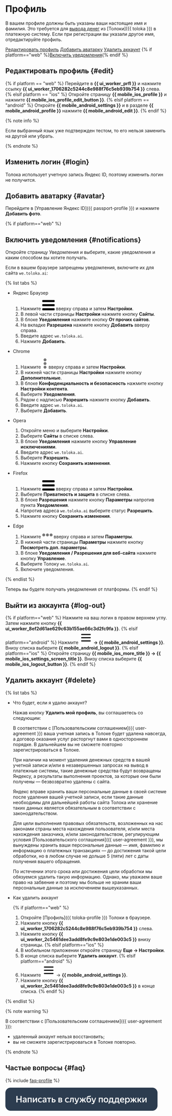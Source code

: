 # Профиль

В вашем профиле должны быть указаны ваши настоящие имя и фамилия. Это требуется для [вывода денег](pay/about.md) из [Толоки]({{ toloka }}) в платежную систему. Если при регистрации вы указали другое имя, отредактируйте профиль.

[Редактировать профиль](#edit)
[Добавить аватарку](#avatar)
[Удалить аккаунт](#delete)
{% if platform=="web" %}[Включить уведомления](#notifications){% endif %}


## Редактировать профиль {#edit}

{% if platform == "web" %} Перейдите в **{{ ui_worker_prfl }}** и нажмите ссылку **{{ ui_worker_1706282c5244c8e988f76c5eb939b754 }}** слева.
{% elsif platform == "ios" %} Откройте страницу **{{ mobile_ios_profile }}** и нажмите **{{ mobile_ios_profile_edit_button }}**.
{% elsif platform == "android" %} Откройте **{{ mobile_android_settings }}** и в разделе **{{ mobile_android_profile }}** нажмите **{{ mobile_android_edit }}**.
{% endif %}

{% note info %}

Если выбранный язык уже подтвержден тестом, то его нельзя заменить на другой или убрать.

{% endnote %}

## Изменить логин {#login}

Толока использует учетную запись Яндекс ID, поэтому изменить логин не получится.

## Добавить аватарку {#avatar}

Перейдите в [Управление Яндекс ID]({{ passport-profile }}) и нажмите **Добавить фото**.

{% if platform=="web" %}
## Включить уведомления {#notifications}

Откройте страницу Уведомления и выберите, какие уведомления и каким способом вы хотите получать.

Если в вашем браузере запрещены уведомления, включите их для сайта `we.toloka.ai`:

{% list tabs %}

- Яндекс Браузер

  1. Нажмите ![](assets/menu.svg) вверху справа и затем **Настройки**.
  1. В левой части страницы **Настройки** нажмите кнопку **Сайты**.
  1. В блоке **Уведомления** нажмите кнопку **От прочих сайтов**.
  1. На вкладке **Разрешена** нажмите кнопку **Добавить** вверху справа.
  1. Введите адрес `we.toloka.ai`.
  1. Нажмите **Добавить**.

- Chrome

  1. Нажмите ![](assets/dots_vertical.svg) вверху справа и затем **Настройки**.
  1. В нижней части страницы **Настройки** нажмите кнопку **Дополнительные**.
  1. В блоке **Конфиденциальность и безопасность** нажмите кнопку **Настройки контента**.
  1. Выберите **Уведомления**.
  1. Рядом с надписью **Разрешить** нажмите кнопку **Добавить**.
  1. Введите адрес `we.toloka.ai`.
  1. Выберите **Добавить**.

- Opera

  1. Откройте меню и выберите **Настройки**.
  1. Выберите **Сайты** в списке слева.
  1. В блоке **Уведомления** нажмите кнопку **Управление исключениями**.
  1. Введите адрес `we.toloka.ai`.
  1. Выберите **Разрешить**.
  1. Нажмите кнопку **Сохранить изменения**.

- Firefox

  1. Нажмите ![](assets/menu.svg) вверху справа и затем **Настройки**.
  1. Выберите **Приватность и защита** в списке слева.
  1. В блоке **Разрешения** нажмите кнопку **Параметры** напротив пункта **Уведомления**.
  1. Напротив адреса `we.toloka.ai` выберите статус **Разрешить**.
  1. Нажмите кнопку **Сохранить изменения**.

- Edge

  1. Нажмите ![](assets/dots_horizontal.svg) вверху справа и затем **Параметры**.
  1. В нижней части страницы **Параметры** нажмите кнопку **Посмотреть доп. параметры**.
  1. В блоке **Уведомления / Разрешения для веб-сайта** нажмите кнопку **Управление**.
  1. Выберите Толоку `we.toloka.ai`.
  1. Включите уведомления.

{% endlist %}

Теперь вы будете получать уведомления от платформы.
{% endif %}

## Выйти из аккаунта {#log-out}

{% if platform=="web" %}
Нажмите на ваш логин в правом верхнем углу. Затем нажмите кнопку **{{ ui_worker_8ef2d61ae629c63b155ae66c3d2fc9fa }}**.
{% elsif platform=="android" %}
Нажмите **![](assets/hamburger-menu.svg) → {{ mobile_android_settings }}**. Внизу списка выберите **{{ mobile_android_logout }}**.
{% elsif platform=="ios" %}
Откройте страницу **{{ mobile_ios_more_title }} → {{ mobile_ios_settings_screen_title }}**. Внизу списка выберите **{{ mobile_ios_logout_button }}**.
{% endif %}

## Удалить аккаунт {#delete}

{% list tabs %}

- Что будет, если я удалю аккаунт?

  Нажав кнопку **Удалить мой профиль**, вы соглашаетесь со следующим:

  В соответствии с [Пользовательским соглашением]({{ user-agreement }}) ваша учетная запись в Толоке будет удалена навсегда, а договор оказания услуг расторгнут вами в одностороннем порядке. В дальнейшем вы не сможете повторно зарегистрироваться в Толоке.

  При наличии на момент удаления денежных средств в вашей учетной записи и/или в незавершенных запросах на вывод в платежные системы, такие денежные средства будут возвращены Яндексу, а результаты выполнения проектов, за которые они были получены — безвозвратно удалены с сайта.

  Яндекс вправе хранить ваши персональные данные в своей системе после удаления вашей учетной записи, если такие данные необходимы для дальнейшей работы сайта Толока или хранение таких данных является обязательным в соответствии с законодательством.

  Для цели выполнения правовых обязательств, возложенных на нас законами страны места нахождения пользователя, и/или места нахождения заказчика, и/или законодательством, регулирующим условия [Пользовательского соглашения]({{ user-agreement }}), мы вынуждены хранить ваши персональные данные — имя, фамилию и информацию о платежных транзакциях — до достижения такой цели обработки, но в любом случае не дольше 5 (пяти) лет с даты получения вашего обращения.

  По истечении этого срока или достижения цели обработки мы обязуемся удалить такую информацию. Однако, мы уважаем ваше право на забвение и поэтому мы больше не храним ваши персональные данные за исключением вышеуказанных.

- Как удалить аккаунт

  {% if platform=="web" %}
  1. Откройте [Профиль]({{ toloka-profile }}) Толоки в браузере.
  1. Нажмите кнопку **{{ ui_worker_1706282c5244c8e988f76c5eb939b754 }}** слева.
  1. Нажмите кнопку **{{ ui_worker_2c5461dee3add8fe9c9e803e1de003c5 }}** внизу страницы.
  {% elsif platform=="ios" %}
  1. В мобильном приложении откройте страницу **Еще → Настройки**.
  1. В конце списка выберите **Удалить аккаунт**.
  {% elsif platform=="android" %}
  1. Нажмите ![](assets/hamburger-menu.svg) → **{{ mobile_android_settings }}**.
  1. Нажмите кнопку **{{ ui_worker_2c5461dee3add8fe9c9e803e1de003c5 }}** в конце списка.
  {% endif %}

{% endlist %}

{% note warning %}

В соответствии с [Пользовательским соглашением]({{ user-agreement }}):
- удаленный аккаунт нельзя восстановить;
- вы не сможете зарегистрироваться в Толоке повторно.

{% endnote %}

## Частые вопросы {#faq}

{% include [faq-profile](_includes/profile/profile-faq/profile.md) %}

[![](assets/buttons/contact-support.svg)](troubleshooting/troubleshooting.md#not_working_properly)

